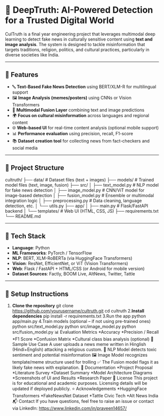 # 📰 DeepTruth: AI-Powered Detection for a Trusted Digital World

CulTruth is a final year engineering project that leverages multimodal deep learning to detect fake news in culturally sensitive content using **text and image analysis**. The system is designed to tackle misinformation that targets traditions, religion, politics, and cultural practices, particularly in diverse societies like India.

---

## 🚀 Features

- 🔤 **Text-Based Fake News Detection** using BERT/XLM-R for multilingual support
- 🖼️ **Image Analysis (memes/posters)** using CNNs or Vision Transformers
- 🔗 **Multimodal Fusion Layer** combining text and image predictions
- 🌍 **Focus on cultural misinformation** across languages and regional content
- 🌐 **Web-based UI** for real-time content analysis (optional mobile support)
- 📊 **Performance evaluation** using precision, recall, F1-score
- 📚 **Dataset creation tool** for collecting news from fact-checkers and social media

---

## 📁 Project Structure
cultruth/
├── data/ # Dataset files (text + images)
├── models/ # Trained model files (text, image, fusion)
├── src/
│ ├── text_model.py # NLP model for fake news detection
│ ├── image_model.py # CNN/ViT model for image-based detection
│ ├── fusion_model.py # Ensemble or multimodal integration logic
│ ├── preprocessing.py # Data cleaning, language detection, etc.
│ └── utils.py
├── app/
│ ├── main.py # Flask/FastAPI backend
│ └── templates/ # Web UI (HTML, CSS, JS)
├── requirements.txt
└── README.md

---

## 🧠 Tech Stack

- **Language**: Python
- **ML Frameworks**: PyTorch / TensorFlow
- **NLP**: BERT, XLM-RoBERTa (via HuggingFace Transformers)
- **Vision**: ResNet, EfficientNet, or ViT (Vision Transformers)
- **Web**: Flask / FastAPI + HTML/CSS (or Android for mobile version)
- **Dataset Sources**: Factly, BOOM Live, AltNews, Twitter, Tattle

---

## 🔧 Setup Instructions

1. **Clone the repository**
    git clone https://github.com/yourusername/cultruth.git
    cd cultruth
2.**Install dependencies**
    pip install -r requirements.txt
3.Run the app
    python app/main.py
4.Train models (optional – if not using pre-trained ones)
    python src/text_model.py
    python src/image_model.py
    python src/fusion_model.py
📊 Evaluation Metrics
  *Accuracy
  *Precision / Recall
  *F1 Score
  *Confusion Matrix
  *Cultural class bias analysis (optional)
🧪 Sample Use Case
A user uploads a news meme written in Hinglish (Hindi+English) attacking a religious custom.
   🧠 NLP Model detects toxic sentiment and potential misinformation
   🖼️ Image Model recognizes template/meme structure used for trolling
   ✅ The Fusion model flags it as likely fake news with explanation.
📘 Documentation
  *Project Proposal
  *Literature Survey
  *Dataset Summary
  *Model Architecture Diagrams
  *Screenshots of UI and Results
  *Research Paper
📜 License
  This project is for educational and academic purposes. Licensing details will be updated if deployed publicly.
⭐ Acknowledgements
    *HuggingFace Transformers
    *FakeNewsNet Dataset
    *Tattle Civic Tech
    *Alt News India
📬 Contact
If you have questions, feel free to raise an issue or contact via LinkedIn: https://www.linkedin.com/in/praveen14657/
